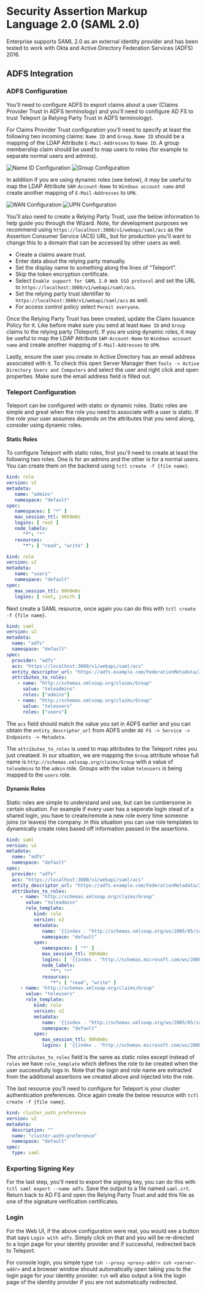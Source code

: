 # Security Assertion Markup Language 2.0 (SAML 2.0)

Enterprise supports SAML 2.0 as an external identity provider and has been
tested to work with Okta and Active Directory Federation Services (ADFS)
2016.

## ADFS Integration

### ADFS Configuration

You'll need to configure ADFS to export claims about a user (Claims Provider
Trust in ADFS terminology) and you'll need to configure AD FS to trust
Teleport (a Relying Party Trust in ADFS terminology).

For Claims Provider Trust configuration you'll need to specify at least the
following two incoming claims: `Name ID` and `Group`. `Name ID` should be a
mapping of the LDAP Attribute `E-Mail-Addresses` to `Name ID`. A group
membership claim should be used to map users to roles (for example to
separate normal users and admins).

![Name ID Configuration](/docs/2.0/img/adfs-1.png?raw=true)
![Group Configuration](/docs/2.0/img/adfs-2.png?raw=true)

In addition if you are using dynamic roles (see below), it may be useful to map
the LDAP Attribute `SAM-Account-Name` to `Windows account name` and create
another mapping of `E-Mail-Addresses` to `UPN`.

![WAN Configuration](/docs/2.0/img/adfs-3.png?raw=true)
![UPN Configuration](/docs/2.0/img/adfs-4.png?raw=true)

You'll also need to create a Relying Party Trust, use the below information to
help guide you through the Wizard. Note, for development purposes we recommend
using `https://localhost:3080/v1/webapi/saml/acs` as the Assertion Consumer
Service (ACS) URL, but for production you'll want to change this to a domain
that can be accessed by other users as well.

* Create a claims aware trust.
* Enter data about the relying party manually.
* Set the display name to something along the lines of "Teleport".
* Skip the token encryption certificate.
* Select `Enable support for SAML 2.0 Web SSO protocol` and set the URL to `https://localhost:3080/v1/webapi/saml/acs`.
* Set the relying party trust identifier to `https://localhost:3080/v1/webapi/saml/acs` as well.
* For access control policy select `Permit everyone`.

Once the Relying Party Trust has been created, update the Claim Issuance Policy
for it. Like before make sure you send at least `Name ID` and `Group` claims to the
relying party (Teleport). If you are using dynamic roles, it may be useful to
map the LDAP Attribute `SAM-Account-Name` to `Windows account name` and create
another mapping of `E-Mail-Addresses` to `UPN`.

Lastly, ensure the user you create in Active Directory has an email address
associated with it. To check this open Server Manager then
`Tools -> Active Directory Users and Computers` and select the user and right
click and open properties. Make sure the email address field is filled out.

### Teleport Configuration

Teleport can be configured with static or dynamic roles. Static roles are simple
and great when the role you need to associate with a user is static. If the role
your user assumes depends on the attributes that you send along, consider using
dynamic roles.

#### Static Roles

To configure Teleport with static roles, first you'll need to create at least
the following two roles. One is for an admins and the other is for a normal
users. You can create them on the backend using `tctl create -f {file name}`.

```yaml
kind: role
version: v2
metadata:
   name: "admins"
   namespace: "default"
spec:
   namespaces: [ "*" ]
   max_session_ttl: 90h0m0s
   logins: [ root ]
   node_labels:
      "*": "*"
   resources:
      "*": [ "read", "write" ]
```
```yaml
kind: role
version: v2
metadata:
   name: "users"
   namespace: "default"
spec:
   max_session_ttl: 90h0m0s
   logins: [ root, jsmith ]
```

Next create a SAML resource, once again you can do this with `tctl create -f {file name}`.

```yaml
kind: saml
version: v2
metadata:
  name: "adfs"
  namespace: "default"
spec:
  provider: "adfs"
  acs: "https://localhost:3080/v1/webapi/saml/acs"
  entity_descriptor_url: "https://adfs.example.com/FederationMetadata/2007-06/FederationMetadata.xml"
  attributes_to_roles:
    - name: "http://schemas.xmlsoap.org/claims/Group"
      value: "teleadmins"
      roles: ["admins"]
    - name: "http://schemas.xmlsoap.org/claims/Group"
      value: "teleusers"
      roles: ["users"]
```

The `acs` field should match the value you set in ADFS earlier and you can
obtain the `entity_descriptor_url` from ADFS under
`AD FS -> Service -> Endpoints -> Metadata`.

The `attributes_to_roles` is used to map attributes to the Teleport roles you
just creataed. In our situation, we are mapping the `Group` attribute whose full
name is `http://schemas.xmlsoap.org/claims/Group` with a value of `teleadmins`
to the `admin` role. Groups with the value `teleusers` is being mapped to the
`users` role.

#### Dynamic Roles

Static roles are simple to understand and use, but can be cumbersome in certain
situation. For example if every user has a seperate login stead of a shared
login, you have to create/remote a new role every time someone joins (or leaves)
the company. In this situation you can use role templates to dynamically create
roles based off information passed in the assertions.

```yaml
kind: saml
version: v2
metadata:
  name: "adfs"
  namespace: "default"
spec:
  provider: "adfs"
  acs: "https://localhost:3080/v1/webapi/saml/acs"
  entity_descriptor_url: "https://adfs.example.com/FederationMetadata/2007-06/FederationMetadata.xml"
  attributes_to_roles:
     - name: "http://schemas.xmlsoap.org/claims/Group"
       value: "teleadmins"
       role_template:
          kind: role
          version: v2
          metadata:
             name: '{{index . "http://schemas.xmlsoap.org/ws/2005/05/identity/claims/upn"}}'
             namespace: "default"
          spec:
             namespaces: [ "*" ]
             max_session_ttl: 90h0m0s
             logins: [ '{{index . "http://schemas.microsoft.com/ws/2008/06/identity/claims/windowsaccountname"}}', root ]
             node_labels:
                "*": "*"
             resources:
                "*": [ "read", "write" ]
     - name: "http://schemas.xmlsoap.org/claims/Group"
       value: "teleusers"
       role_template:
          kind: role
          version: v2
          metadata:
             name: '{{index . "http://schemas.xmlsoap.org/ws/2005/05/identity/claims/upn"}}'
             namespace: "default"
          spec:
             max_session_ttl: 90h0m0s
             logins: [ '{{index . "http://schemas.microsoft.com/ws/2008/06/identity/claims/windowsaccountname"}}', root ]
```

The `attributes_to_roles` field is the same as static roles except instead of
`roles` we have `role_template` which defines the role to be created when the
user successfully logs in. Note that the login and role name are extracted from
the additional assertions we created above and injected into the role.

The last resource you'll need to configure for Teleport is your cluster
authentication preferences. Once again create the below resource with
`tctl create -f {file name}`.

```yaml
kind: cluster_auth_preference
version: v2
metadata:
  description: ""
  name: "cluster-auth-preference"
  namespace: "default"
spec:
  type: saml
```

### Exporting Signing Key

For the last step, you'll need to export the signing key, you can do this with
`tctl saml export --name adfs`. Save the output to a file named `saml.crt`.
Return back to AD FS and open the Relying Party Trust and add this file as one
of the signature verification certificates.

### Login

For the Web UI, if the above configuration were real, you would see a button
that says `Login with adfs`. Simply click on that and you will be
re-directed to a login page for your identity provider and if successful,
redirected back to Teleport.

For console login, you simple type `tsh --proxy <proxy-addr> ssh <server-addr>`
and a browser window should automatically open taking you to the login page for
your identity provider. `tsh` will also output a link the login page of the
identity provider if you are not automatically redirected.
